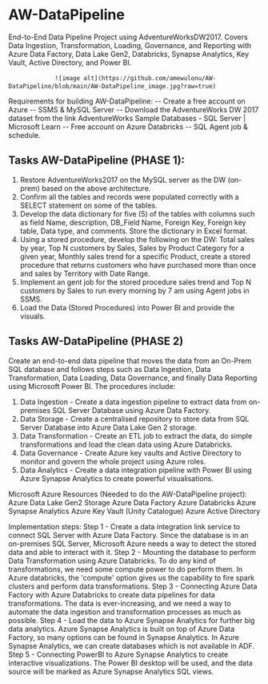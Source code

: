 # AW-DataPipeline
End-to-End Data Pipeline Project using AdventureWorksDW2017. Covers Data Ingestion, Transformation, Loading, Governance, and Reporting with Azure Data Factory, Data Lake Gen2, Databricks, Synapse Analytics, Key Vault, Active Directory, and Power BI.

               
                 ![image alt](https://github.com/amewulonu/AW-DataPipeline/blob/main/AW-DataPipeline_image.jpg?raw=true)



Requirements for building AW-DataPipeline: 
--	Create a free account on Azure 
-- SSMS & MySQL Server 
-- Download the AdventureWorks DW 2017 dataset from the link AdventureWorks Sample Databases - SQL Server | Microsoft Learn
-- Free account on Azure Databricks 
-- SQL Agent job & schedule.

## Tasks AW-DataPipeline (PHASE 1):
1. Restore AdventureWorks2017 on the MySQL server as the DW (on-prem) based on the above architecture. 
2. Confirm all the tables and records were populated correctly with a SELECT statement on some of the tables.
3. Develop the data dictionary for five (5) of the tables with columns such as field Name, description, DB_Field Name, Foreign Key, Foreign key table, Data type, and comments. Store the dictionary in Excel format. 
4. Using a stored procedure, develop the following on the DW: Total sales by year, Top N customers by Sales, Sales by Product Category for a given year, Monthly sales trend for a specific Product, create a stored procedure that returns customers who have purchased more than once and sales by Territory with Date Range. 
5. Implement an gent job for the stored procedure sales trend and Top N customers by Sales to run every morning by 7 am using Agent jobs in SSMS. 
6. Load the Data (Stored Procedures) into Power BI and provide the visuals.

## Tasks AW-DataPipeline (PHASE 2)
Create an end-to-end data pipeline that moves the data from an On-Prem SQL database and follows steps such as Data Ingestion, Data Transformation, Data Loading, Data Governance, and finally Data Reporting using Microsoft Power BI. 
The procedures include: 
1. Data Ingestion - Create a data ingestion pipeline to extract data from on-premises SQL Server Database using Azure Data Factory.
2. Data Storage - Create a centralised repository to store data from SQL Server Database into Azure Data Lake Gen 2 storage. 
3. Data Transformation - Create an ETL job to extract the data, do simple transformations and load the clean data using Azure Databricks. 
4. Data Governance - Create Azure key vaults and Active Directory to monitor and govern the whole project using Azure roles. 
5. Data Analytics - Create a data integration pipeline with Power BI using Azure Synapse Analytics to create powerful visualisations.

Microsoft Azure Resources (Needed to do the AW-DataPipeline project):
Azure Data Lake Gen2 Storage 
Azure Data Factory 
Azure Databricks 
Azure Synapse Analytics 
Azure Key Vault (Unity Catalogue) 
Azure Active Directory

Implementation steps:
Step 1 - Create a data integration link service to connect SQL Server with Azure Data Factory. Since the database is in an on-premises SQL Server, Microsoft Azure needs a way to detect the stored data and able to interact with it. 
Step 2 - Mounting the database to perform Data Transformation using Azure Databricks. To do any kind of transformations, we need some compute power to do perform them. In Azure databricks, the 'compute' option gives us the capability to fire spark clusters and perform data transformations. Step 3 - Connecting Azure Data Factory with Azure Databricks to create data pipelines for data transformations. The data is ever-increasing, and we need a way to automate the data ingestion and transformation processes as much as possible. 
Step 4 - Load the data to Azure Synapse Analytics for further big data analytics. Azure Synapse Analytics is built on top of Azure Data Factory, so many options can be found in Synapse Analytics. In Azure Synapse Analytics, we can create databases which is not available in ADF. 
Step 5 - Connecting PowerBI to Azure Synapse Analytics to create interactive visualizations. The Power BI desktop will be used, and the data source will be marked as Azure Synapse Analytics SQL views.

